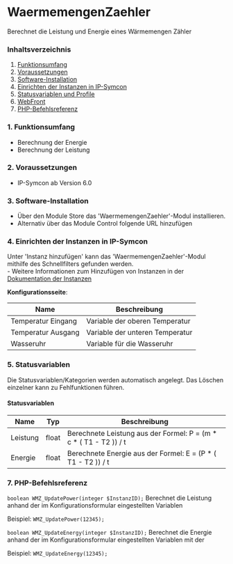 # WaermemengenZaehler
Berechnet die Leistung und Energie eines Wärmemengen Zähler

### Inhaltsverzeichnis

1. [Funktionsumfang](#1-funktionsumfang)
2. [Voraussetzungen](#2-voraussetzungen)
3. [Software-Installation](#3-software-installation)
4. [Einrichten der Instanzen in IP-Symcon](#4-einrichten-der-instanzen-in-ip-symcon)
5. [Statusvariablen und Profile](#5-statusvariablen-und-profile)
6. [WebFront](#6-webfront)
7. [PHP-Befehlsreferenz](#7-php-befehlsreferenz)

### 1. Funktionsumfang

* Berechnung der Energie
* Berechnung der Leistung 

### 2. Voraussetzungen

- IP-Symcon ab Version 6.0

### 3. Software-Installation

* Über den Module Store das 'WaermemengenZaehler'-Modul installieren.
* Alternativ über das Module Control folgende URL hinzufügen

### 4. Einrichten der Instanzen in IP-Symcon

 Unter 'Instanz hinzufügen' kann das 'WaermemengenZaehler'-Modul mithilfe des Schnellfilters gefunden werden.  
	- Weitere Informationen zum Hinzufügen von Instanzen in der [Dokumentation der Instanzen](https://www.symcon.de/service/dokumentation/konzepte/instanzen/#Instanz_hinzufügen)

__Konfigurationsseite__:

Name               | Beschreibung
------------------ | ------------------
Temperatur Eingang | Variable der oberen Temperatur
Temperatur Ausgang | Variable der unteren Temperatur
Wasseruhr          | Variable für die Wasseruhr

### 5. Statusvariablen

Die Statusvariablen/Kategorien werden automatisch angelegt. Das Löschen einzelner kann zu Fehlfunktionen führen.

#### Statusvariablen

Name     | Typ     | Beschreibung
-------- | ------- | -----------
Leistung | float   | Berechnete Leistung aus der Formel: P = (m \* c \* ( T1 - T2 )) / t
Energie  | float   | Berechnete Energie aus der Formel: E = (P * ( T1 - T2 )) / t

### 7. PHP-Befehlsreferenz

`boolean WMZ_UpdatePower(integer $InstanzID);`
Berechnet die Leistung anhand der im Konfigurationsformular eingestellten Variablen

Beispiel:
`WMZ_UpdatePower(12345);`


`boolean WMZ_UpdateEnergy(integer $InstanzID);`
Berechnet die Energie anhand der im Konfigurationsformular eingestellten Variablen mit der

Beispiel:
`WMZ_UpdateEnergy(12345);`
